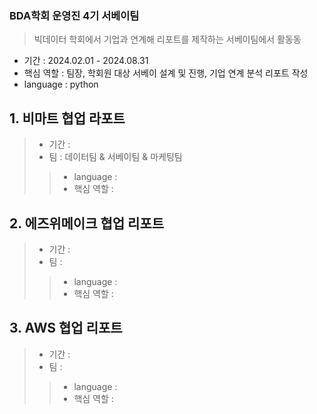 ### BDA학회 운영진 4기 서베이팀
> 빅데이터 학회에서 기업과 연계해 리포트를 제작하는 서베이팀에서 활동동

- 기간 : 2024.02.01 - 2024.08.31
- 핵심 역할 : 팀장, 학회원 대상 서베이 설계 및 진행, 기업 연계 분석 리포트 작성
- language : python

## 1. 비마트 협업 라포트
> - 기간 :
> - 팀 : 데이터팀 & 서베이팀 & 마케팅팀
>> - language :
>> - 핵심 역할 : 

## 2. 에즈위메이크 협업 리포트
> - 기간 :
> - 팀 : 
>> - language :
>> - 핵심 역할 :

## 3. AWS 협업 리포트
> - 기간 :
> - 팀 : 
>> - language :
>> - 핵심 역할 :
